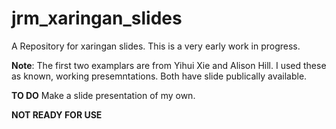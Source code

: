 # jrm_xaringan_slides
A Repository for xaringan slides. This is a very early work in progress.

**Note**: The first two examplars are from Yihui Xie and Alison Hill. I
used these as known, working presemntations. Both have slide publically
available.

**TO DO** Make a slide presentation of my own.

**NOT READY FOR USE**
